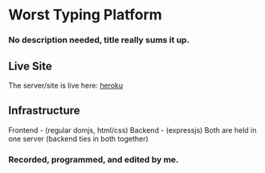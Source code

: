 # Worst Typing Platform
### No description needed, title really sums it up.

## Live Site
The server/site is live here: [heroku](https://worst-typing-platform.herokuapp.com/)

## Infrastructure
Frontend - (regular domjs, html/css)
Backend - (expressjs)
Both are held in one server (backend ties in both together)



### Recorded, programmed, and edited by me.